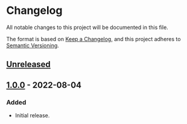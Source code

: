 # Changelog
All notable changes to this project will be documented in this file.

The format is based on [Keep a Changelog](https://keepachangelog.com/en/1.0.0/),
and this project adheres to [Semantic Versioning](https://semver.org/spec/v2.0.0.html).

## [Unreleased]

## [1.0.0] - 2022-08-04
### Added
- Initial release.

[Unreleased]: https://github.com/supernovus/lum.simple-loader.js/compare/v1.0.0...HEAD
[1.0.0]: https://github.com/supernovus/lum.simple-loader.js/releases/tag/v1.0.0


